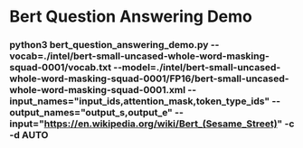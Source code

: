 #  Bert Question Answering Demo
###  python3 bert_question_answering_demo.py --vocab=./intel/bert-small-uncased-whole-word-masking-squad-0001/vocab.txt --model=./intel/bert-small-uncased-whole-word-masking-squad-0001/FP16/bert-small-uncased-whole-word-masking-squad-0001.xml --input_names="input_ids,attention_mask,token_type_ids" --output_names="output_s,output_e" --input="https://en.wikipedia.org/wiki/Bert_(Sesame_Street)" -c -d AUTO

